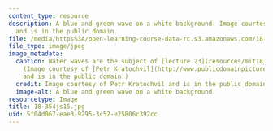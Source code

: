 ```yaml
---
content_type: resource
description: A blue and green wave on a white background. Image courtesy of Petr Kratochvil
  and is in the public domain.
file: /media/https%3A/open-learning-course-data-rc.s3.amazonaws.com/18-354j-nonlinear-dynamics-ii-continuum-systems-spring-2015/5f04d067eae392953c52e25806c392cc_18-354js15.jpg
file_type: image/jpeg
image_metadata:
  caption: Water waves are the subject of [lecture 23](resources/mit18_354js15_ch23).
    (Image courtesy of [Petr Kratochvil](http://www.publicdomainpictures.net/view-image.php?image=1218)
    and is in the public domain.)
  credit: Image courtesy of Petr Kratochvil and is in the public domain.
  image-alt: A blue and green wave on a white background.
resourcetype: Image
title: 18-354js15.jpg
uid: 5f04d067-eae3-9295-3c52-e25806c392cc
---
```

